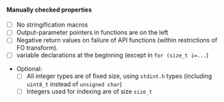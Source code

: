 <!-- This template will help you get your code into PQClean. -->

<!-- Type some lines about your submission -->

<!-- If you are not submitting a new scheme, we suggest removing the following lines -->
#### Manually checked properties

* [ ] No stringification macros
* [ ] Output-parameter pointers in functions are on the left
* [ ] Negative return values on failure of API functions (within restrictions of FO transform).
* [ ] variable declarations at the beginning (except in `for (size_t i=...`)
* Optional:
  * [ ] All integer types are of fixed size, using `stdint.h` types (including `uint8_t` instead of `unsigned char`)
  * [ ] Integers used for indexing are of size `size_t`
